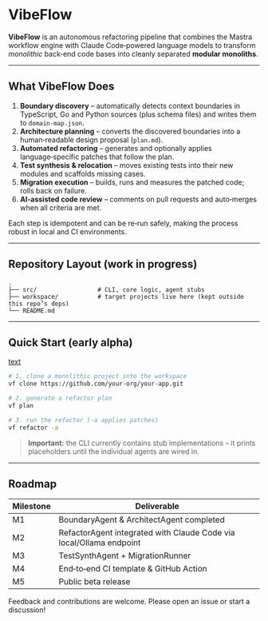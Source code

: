 # VibeFlow

**VibeFlow** is an autonomous refactoring pipeline that combines the Mastra workflow engine with Claude Code‑powered language models to transform _monolithic_ back‑end code bases into cleanly separated **modular monoliths**.

---

## What VibeFlow Does

1. **Boundary discovery** – automatically detects context boundaries in TypeScript, Go and Python sources (plus schema files) and writes them to `domain-map.json`.
2. **Architecture planning** – converts the discovered boundaries into a human‑readable design proposal (`plan.md`).
3. **Automated refactoring** – generates and optionally applies language‑specific patches that follow the plan.
4. **Test synthesis & relocation** – moves existing tests into their new modules and scaffolds missing cases.
5. **Migration execution** – builds, runs and measures the patched code; rolls back on failure.
6. **AI‑assisted code review** – comments on pull requests and auto‑merges when all criteria are met.

Each step is idempotent and can be re‑run safely, making the process robust in local and CI environments.

---

## Repository Layout (work in progress)

```
.
├── src/                 # CLI, core logic, agent stubs
├── workspace/           # target projects live here (kept outside this repo’s deps)
└── README.md
```

---

## Quick Start (early alpha)
[text](../ikimon/.mcp.json)
```bash
# 1. clone a monolithic project into the workspace
vf clone https://github.com/your-org/your‑app.git

# 2. generate a refactor plan
vf plan

# 3. run the refactor (‑a applies patches)
vf refactor -a
```

> **Important:** the CLI currently contains stub implementations – it prints placeholders until the individual agents are wired in.

---

## Roadmap

| Milestone | Deliverable                                                         |
| --------- | ------------------------------------------------------------------- |
| M1        | BoundaryAgent & ArchitectAgent completed                            |
| M2        | RefactorAgent integrated with Claude Code via local/Ollama endpoint |
| M3        | TestSynthAgent + MigrationRunner                                    |
| M4        | End‑to‑end CI template & GitHub Action                              |
| M5        | Public beta release                                                 |

Feedback and contributions are welcome. Please open an issue or start a discussion!

